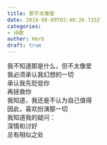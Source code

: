 ```yaml
---  
title: 那不太像爱  
date: 2019-08-09T02:48:26.715Z  
categories:  
- 诗歌  
auther: Herb   
draft: true
---  
```

我不知道那是什么，但不太像爱  
我必须承认我幻想的一切  
承认我先贬低你  
再拯救你    
我知道，我还是不认为自己值得  
因此，喜欢扮演那一切  
我知道我的疑问：  
深情和讨好  
总有相似之处  
